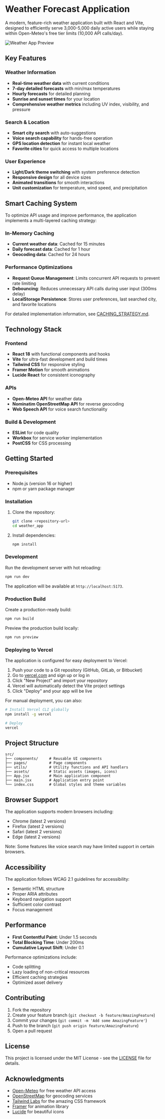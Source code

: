 # Weather Forecast Application

A modern, feature-rich weather application built with React and Vite, designed to efficiently serve 3,000-5,000 daily active users while staying within Open-Meteo's free tier limits (10,000 API calls/day).

![Weather App Preview](src/assets/preview.png)

## Key Features

### Weather Information
- **Real-time weather data** with current conditions
- **7-day detailed forecasts** with min/max temperatures
- **Hourly forecasts** for detailed planning
- **Sunrise and sunset times** for your location
- **Comprehensive weather metrics** including UV index, visibility, and pressure

### Search & Location
- **Smart city search** with auto-suggestions
- **Voice search capability** for hands-free operation
- **GPS location detection** for instant local weather
- **Favorite cities** for quick access to multiple locations

### User Experience
- **Light/Dark theme switching** with system preference detection
- **Responsive design** for all device sizes
- **Animated transitions** for smooth interactions
- **Unit customization** for temperature, wind speed, and precipitation

## Smart Caching System

To optimize API usage and improve performance, the application implements a multi-layered caching strategy:

### In-Memory Caching
- **Current weather data**: Cached for 15 minutes
- **Daily forecast data**: Cached for 1 hour
- **Geocoding data**: Cached for 24 hours

### Performance Optimizations
- **Request Queue Management**: Limits concurrent API requests to prevent rate limiting
- **Debouncing**: Reduces unnecessary API calls during user input (300ms delay)
- **LocalStorage Persistence**: Stores user preferences, last searched city, and favorite locations

For detailed implementation information, see [CACHING_STRATEGY.md](CACHING_STRATEGY.md).

## Technology Stack

### Frontend
- **React 18** with functional components and hooks
- **Vite** for ultra-fast development and build times
- **Tailwind CSS** for responsive styling
- **Framer Motion** for smooth animations
- **Lucide React** for consistent iconography

### APIs
- **Open-Meteo API** for weather data
- **Nominatim OpenStreetMap API** for reverse geocoding
- **Web Speech API** for voice search functionality

### Build & Development
- **ESLint** for code quality
- **Workbox** for service worker implementation
- **PostCSS** for CSS processing

## Getting Started

### Prerequisites
- Node.js (version 16 or higher)
- npm or yarn package manager

### Installation

1. Clone the repository:
   ```bash
   git clone <repository-url>
   cd weather_app
   ```

2. Install dependencies:
   ```bash
   npm install
   ```

### Development

Run the development server with hot reloading:
```bash
npm run dev
```

The application will be available at `http://localhost:5173`.

### Production Build

Create a production-ready build:
```bash
npm run build
```

Preview the production build locally:
```bash
npm run preview
```

### Deploying to Vercel

The application is configured for easy deployment to Vercel:

1. Push your code to a Git repository (GitHub, GitLab, or Bitbucket)
2. Go to [vercel.com](https://vercel.com) and sign up or log in
3. Click "New Project" and import your repository
4. Vercel will automatically detect the Vite project settings
5. Click "Deploy" and your app will be live

For manual deployment, you can also:

```bash
# Install Vercel CLI globally
npm install -g vercel

# Deploy
vercel
```

## Project Structure

```
src/
├── components/     # Reusable UI components
├── pages/          # Page components
├── utils/          # Utility functions and API handlers
├── assets/         # Static assets (images, icons)
├── App.jsx         # Main application component
├── main.jsx        # Application entry point
└── index.css       # Global styles and theme variables
```

## Browser Support

The application supports modern browsers including:
- Chrome (latest 2 versions)
- Firefox (latest 2 versions)
- Safari (latest 2 versions)
- Edge (latest 2 versions)

Note: Some features like voice search may have limited support in certain browsers.

## Accessibility

The application follows WCAG 2.1 guidelines for accessibility:
- Semantic HTML structure
- Proper ARIA attributes
- Keyboard navigation support
- Sufficient color contrast
- Focus management

## Performance

- **First Contentful Paint**: Under 1.5 seconds
- **Total Blocking Time**: Under 200ms
- **Cumulative Layout Shift**: Under 0.1

Performance optimizations include:
- Code splitting
- Lazy loading of non-critical resources
- Efficient caching strategies
- Optimized asset delivery

## Contributing

1. Fork the repository
2. Create your feature branch (`git checkout -b feature/AmazingFeature`)
3. Commit your changes (`git commit -m 'Add some AmazingFeature'`)
4. Push to the branch (`git push origin feature/AmazingFeature`)
5. Open a pull request

## License

This project is licensed under the MIT License - see the [LICENSE](LICENSE) file for details.

## Acknowledgments

- [Open-Meteo](https://open-meteo.com/) for free weather API access
- [OpenStreetMap](https://www.openstreetmap.org/) for geocoding services
- [Tailwind Labs](https://tailwindcss.com/) for the amazing CSS framework
- [Framer](https://www.framer.com/motion/) for animation library
- [Lucide](https://lucide.dev/) for beautiful icons